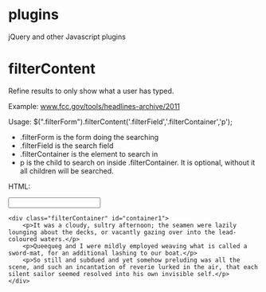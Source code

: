 plugins
=======

jQuery and other Javascript plugins 

filterContent
=============
Refine results to only show what a user has typed.

Example: www.fcc.gov/tools/headlines-archive/2011

Usage: 
	$(".filterForm").filterContent('.filterField','.filterContainer','p');
- .filterForm is the form doing the searching
- .filterField is the search field
- .filterContainer is the element to search in
- p is the child to search on inside .filterContainer. It is optional, without it all children will be searched.

HTML:
	<form class="filterForm">
		<input type="text" class="filterField" name="container1" />
	</form>

	<div class="filterContainer" id="container1">
		<p>It was a cloudy, sultry afternoon; the seamen were lazily lounging about the decks, or vacantly gazing over into the lead-coloured waters.</p>
		<p>Queequeg and I were mildly employed weaving what is called a sword-mat, for an additional lashing to our boat.</p>
		<p>So still and subdued and yet somehow preluding was all the scene, and such an incantation of reverie lurked in the air, that each silent sailor seemed resolved into his own invisible self.</p>
	</div>